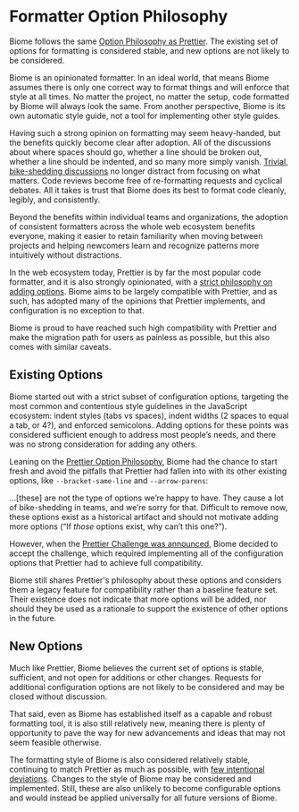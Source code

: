 # Formatter Option Philosophy

Biome follows the same [Option Philosophy as Prettier](https://prettier.io/docs/en/option-philosophy). The existing set of options for formatting is considered stable, and new options are not likely to be considered.

Biome is an opinionated formatter. In an ideal world, that means Biome assumes there is only one correct way to format things and will enforce that style at all times. No matter the project, no matter the setup, code formatted by Biome will always look the same. From another perspective, Biome is its own automatic style guide, not a tool for implementing other style guides.

Having such a strong opinion on formatting may seem heavy-handed, but the benefits quickly become clear after adoption. All of the discussions about where spaces should go, whether a line should be broken out, whether a line should be indented, and so many more simply vanish. [Trivial, bike-shedding discussions](https://en.wikipedia.org/wiki/Law_of_triviality) no longer distract from focusing on what matters. Code reviews become free of re-formatting requests and cyclical debates. All it takes is trust that Biome does its best to format code cleanly, legibly, and consistently.

Beyond the benefits within individual teams and organizations, the adoption of consistent formatters across the whole web ecosystem benefits everyone, making it easier to retain familiarity when moving between projects and helping newcomers learn and recognize patterns more intuitively without distractions.

In the web ecosystem today, Prettier is by far the most popular code formatter, and it is also strongly opinionated, with a [strict philosophy on adding options](https://prettier.io/docs/en/option-philosophy). Biome aims to be largely compatible with Prettier, and as such, has adopted many of the opinions that Prettier implements, and configuration is no exception to that.

Biome is proud to have reached such high compatibility with Prettier and make the migration path for users as painless as possible, but this also comes with similar caveats.

## Existing Options

Biome started out with a strict subset of configuration options, targeting the most common and contentious style guidelines in the JavaScript ecosystem: indent styles (tabs vs spaces), indent widths (2 spaces to equal a tab, or 4?), and enforced semicolons. Adding options for these points was considered sufficient enough to address most people’s needs, and there was no strong consideration for adding any others.

Leaning on the [Prettier Option Philosophy](https://prettier.io/docs/en/option-philosophy), Biome had the chance to start fresh and avoid the pitfalls that Prettier had fallen into with its other existing options, like `--bracket-same-line` and `--arrow-parens`:

…[these] are not the type of options we’re happy to have. They cause a lot of bike-shedding in teams, and we’re sorry for that. Difficult to remove now, these options exist as a historical artifact and should not motivate adding more options (“If *those* options exist, why can’t this one?”).

However, when the [Prettier Challenge was announced](https://twitter.com/Vjeux/status/1722733472522142022), Biome decided to accept the challenge, which required implementing all of the configuration options that Prettier had to achieve full compatibility.

Biome still shares Prettier's philosophy about these options and considers them a legacy feature for compatibility rather than a baseline feature set. Their existence does not indicate that more options will be added, nor should they be used as a rationale to support the existence of other options in the future.

## New Options

Much like Prettier, Biome believes the current set of options is stable, sufficient, and not open for additions or other changes. Requests for additional configuration options are not likely to be considered and may be closed without discussion.

That said, even as Biome has established itself as a capable and robust formatting tool, it is also still relatively new, meaning there is plenty of opportunity to pave the way for new advancements and ideas that may not seem feasible otherwise.

The formatting style of Biome is also considered relatively stable, continuing to match Prettier as much as possible, with [few intentional deviations](https://github.com/biomejs/biome/issues/739). Changes to the style of Biome may be considered and implemented. Still, these are also unlikely to become configurable options and would instead be applied universally for all future versions of Biome.
